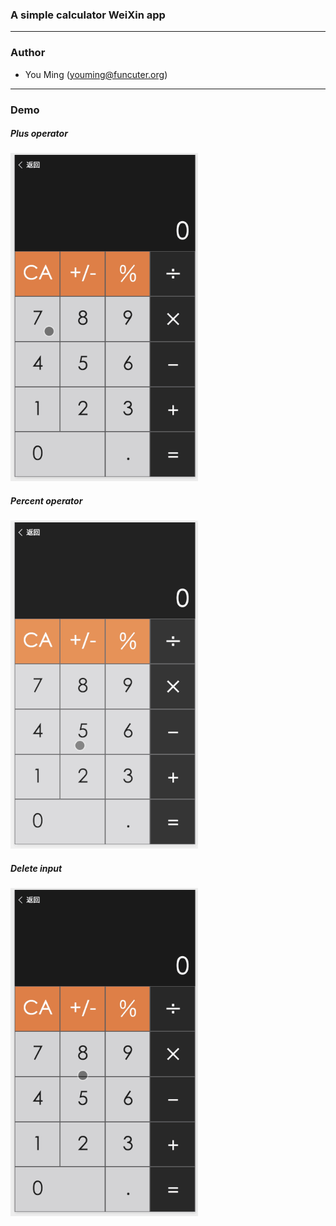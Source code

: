### A simple calculator WeiXin app

------
### Author
+ You Ming (youming@funcuter.org)

------
### Demo

##### Plus operator
![image](https://github.com/youmingdot/wx-app-calculator/blob/master/docs/demo_plus.gif)

##### Percent operator
![image](https://github.com/youmingdot/wx-app-calculator/blob/master/docs/demo_percent.gif)

##### Delete input
![image](https://github.com/youmingdot/wx-app-calculator/blob/master/docs/demo_delete.gif)

